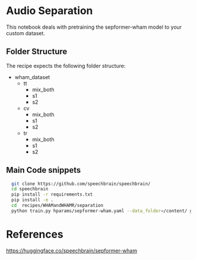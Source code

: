 
# Audio Separation

This notebook deals with pretraining the sepformer-wham model to your custom dataset.

## Folder Structure
The recipe expects the following folder structure:

- wham_dataset
  - tt
    - mix_both
    - s1
    - s2
  - cv
    - mix_both
    - s1
    - s2
  - tr
    - mix_both
    - s1
    - s2



## Main Code snippets

```bash
  git clone https://github.com/speechbrain/speechbrain/
  cd speechbrain
  pip install -r requirements.txt
  pip install -e .
  cd  recipes/WHAMandWHAMR/separation
  python train.py hparams/sepformer-wham.yaml --data_folder=/content/ gdrive/MyDrive/audioUpskilling/dataset/wham_dataset 
  ```

    
# References
https://huggingface.co/speechbrain/sepformer-wham
